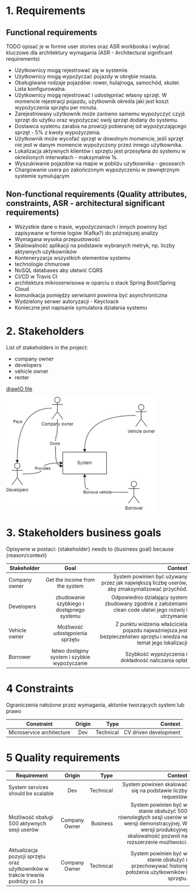 # 1. Requirements

## Functional requirements

TODO opisać je w formie user stories oraz ASR workbooka i wybrać kluczowe dla architektury wymagania (ASR -
Architectural significant requirements)

- Użytkownicy mogą rejestrować się w systemie.
- Użytkownicy mogą wypożyczać pojazdy w obrębie miasta.
- Obsługiwane rodzaje pojazdów: rower, hulajnoga, samochód, skuter. Lista konfigurowalna.
- Użytkownicy mogą rejestrować i udostępniać własny sprzęt. W momencie rejestracji pojazdu, użytkownik określa jaki jest
  koszt wypożyczenia sprzętu per minuta.
- Zarejestrowany użytkownik może zarówno samemu wypożyczyć czyjś sprzęt do użytku oraz wypożyczać swój sprzęt dodany do
  systemu.
- Dostawca systemu zarabia na prowizji pobieranej od wypożyczającego sprzęt - 5% z kwoty wypożyczenia.
- Użytkownik może wycofać sprzęt w dowolnym momencie, jeśli sprzęt nie jest w danym momencie wypożyczony przez innego użytkownika.
- Lokalizacja aktywnych klientów i sprzętu jest przesyłana do systemu w określonych interwałach - maksymalnie 1s.
- Wyszukiwanie pojazdów na mapie w pobliżu użytkownika - geosearch
- Chargowanie usera po zakończonym wypożyczeniu w zewnętrznym systemie symulującym

## Non-functional requirements (Quality attributes, constraints, ASR - architectural significant requirements)

- Wszystkie dane o trasie, wypożyczeniach i innych powinny być zapisywane w formie logów (Kafka?) do późniejszej analizy
- Wymagana wysoka przepustowość
- Skalowalność aplikacji na podstawie wybranych metryk, np. liczby aktywnych użytkowników
- Konteneryzacja wszystkich elementów systemu
- technologie chmurowe
- NoSQL databases aby ułatwić CQRS
- CI/CD w Travis CI
- architektura mikroserwisowa w oparciu o stack Spring Boot/Spring Cloud
- komunikacja pomiędzy serwisami powinna być asynchroniczna
- Wydzielony serwer autoryzacji - Keycloack
- Konieczne jest napisanie symulatora działania systemu

# 2. Stakeholders

List of stakeholders in the project:

- company owner
- developers
- vehicle owner
- renter

<p>

[drawIO file](./stakeholders.drawio)
<br />

![](stakeholders.jpg)

# 3. Stakeholders business goals

<p>Opisywne w postaci: {stakeholder} needs to {business goal} because {reason/context}</p>

| Stakeholder   |                     Goal                     |                                                                                                            Context |
|---------------|:--------------------------------------------:|-------------------------------------------------------------------------------------------------------------------:|
| Company owner |        Get the income from the system        |                System powinien być używany przez jak największą liczbę userów, aby zmaksymalizować przychód. <br/> |
| Developers    |  zbudowanie szybkiego i dostępnego systemu   |           Odpowiednio działający system zbudowany zgodnie z założeniami clean code ułatwi jego rozwój i utrzymanie |
| Vehicle owner |       Możliwość udostępnienia sprzętu        | Z punktu widzenia właściciela pojazdu najważniejsza jest bezpieczeństwo sprzętu i wiedza na temat jego lokalizacji |
| Borrower      | łatwo dostępny system i szybkie wypożyczanie |                                                                Szybkość wypożyczenia i dokładność naliczania opłat |

# 4 Constraints

Ograniczenia nałożone przez wymagania, aktorów tworzących system lub prawo

| Constraint                | Origin |      Type |               Context |
|---------------------------|:------:|----------:|----------------------:|
| Microservice architecture |  Dev   | Technical | CV driven development |

# 5 Quality requirements

| Requirement                                                                    |    Origin     |      Type |                                                                                                                                                              Context |
|--------------------------------------------------------------------------------|:-------------:|----------:|---------------------------------------------------------------------------------------------------------------------------------------------------------------------:|
| System services should be scalable                                             |      Dev      | Technical |                                                                                                           System powinien skalować się na podstawie liczby requestów |
| Możliwość obsługi 500 aktywnych sesji userów                                   | Company Owner |  Business | System powinien być w stanie obsłużyć 500 równoległych sesji userów w wersji demonstracyjnej. W wersji produkcyjnej skalowalność pozwoli na rozszerzenie możliwości. |
| Aktualizacja pozycji sprzętu oraz użytkowników w trakcie trwania podróży co 1s | Company Owner | Technical |                                                                      System powinien być w stanie obsłużyć i przechowywać historię położenia użytkowników i sprzętu. |



